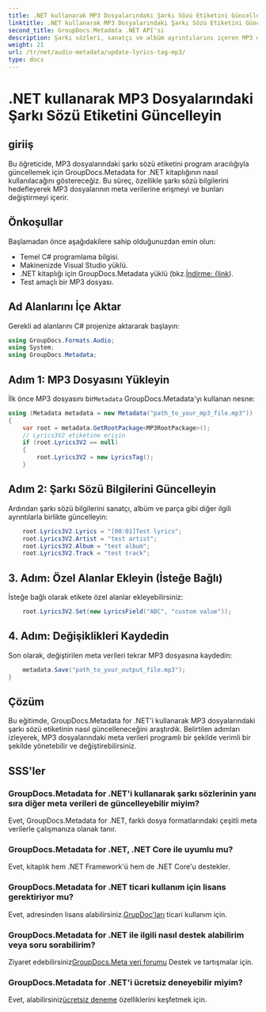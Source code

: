 ```yaml
---
title: .NET kullanarak MP3 Dosyalarındaki Şarkı Sözü Etiketini Güncelleyin
linktitle: .NET kullanarak MP3 Dosyalarındaki Şarkı Sözü Etiketini Güncelleyin
second_title: GroupDocs.Metadata .NET API'si
description: Şarkı sözleri, sanatçı ve albüm ayrıntılarını içeren MP3 dosyası meta verilerini GroupDocs.Metadata for .NET'i kullanarak programlı olarak nasıl güncelleyeceğinizi öğrenin.
weight: 21
url: /tr/net/audio-metadata/update-lyrics-tag-mp3/
type: docs
---
```

# .NET kullanarak MP3 Dosyalarındaki Şarkı Sözü Etiketini Güncelleyin

## giriiş
Bu öğreticide, MP3 dosyalarındaki şarkı sözü etiketini program aracılığıyla güncellemek için GroupDocs.Metadata for .NET kitaplığının nasıl kullanılacağını göstereceğiz. Bu süreç, özellikle şarkı sözü bilgilerini hedefleyerek MP3 dosyalarının meta verilerine erişmeyi ve bunları değiştirmeyi içerir.
## Önkoşullar
Başlamadan önce aşağıdakilere sahip olduğunuzdan emin olun:
- Temel C# programlama bilgisi.
- Makinenizde Visual Studio yüklü.
-  .NET kitaplığı için GroupDocs.Metadata yüklü (bkz.[İndirme: {link](https://releases.groupdocs.com/metadata/net/)).
- Test amaçlı bir MP3 dosyası.

## Ad Alanlarını İçe Aktar
Gerekli ad alanlarını C# projenize aktararak başlayın:
```csharp
using GroupDocs.Formats.Audio;
using System;
using GroupDocs.Metadata;
```
## Adım 1: MP3 Dosyasını Yükleyin
 İlk önce MP3 dosyasını bir`Metadata` GroupDocs.Metadata'yı kullanan nesne:
```csharp
using (Metadata metadata = new Metadata("path_to_your_mp3_file.mp3"))
{
    var root = metadata.GetRootPackage<MP3RootPackage>();
    // Lyrics3V2 etiketine erişin
    if (root.Lyrics3V2 == null)
    {
        root.Lyrics3V2 = new LyricsTag();
    }
```
## Adım 2: Şarkı Sözü Bilgilerini Güncelleyin
Ardından şarkı sözü bilgilerini sanatçı, albüm ve parça gibi diğer ilgili ayrıntılarla birlikte güncelleyin:
```csharp
    root.Lyrics3V2.Lyrics = "[00:01]Test lyrics";
    root.Lyrics3V2.Artist = "test artist";
    root.Lyrics3V2.Album = "test album";
    root.Lyrics3V2.Track = "test track";
```
## 3. Adım: Özel Alanlar Ekleyin (İsteğe Bağlı)
İsteğe bağlı olarak etikete özel alanlar ekleyebilirsiniz:
```csharp
    root.Lyrics3V2.Set(new LyricsField("ABC", "custom value"));
```
## 4. Adım: Değişiklikleri Kaydedin
Son olarak, değiştirilen meta verileri tekrar MP3 dosyasına kaydedin:
```csharp
    metadata.Save("path_to_your_output_file.mp3");
}
```

## Çözüm
Bu eğitimde, GroupDocs.Metadata for .NET'i kullanarak MP3 dosyalarındaki şarkı sözü etiketinin nasıl güncelleneceğini araştırdık. Belirtilen adımları izleyerek, MP3 dosyalarındaki meta verileri programlı bir şekilde verimli bir şekilde yönetebilir ve değiştirebilirsiniz.

## SSS'ler
### GroupDocs.Metadata for .NET'i kullanarak şarkı sözlerinin yanı sıra diğer meta verileri de güncelleyebilir miyim?
Evet, GroupDocs.Metadata for .NET, farklı dosya formatlarındaki çeşitli meta verilerle çalışmanıza olanak tanır.
### GroupDocs.Metadata for .NET, .NET Core ile uyumlu mu?
Evet, kitaplık hem .NET Framework'ü hem de .NET Core'u destekler.
### GroupDocs.Metadata for .NET ticari kullanım için lisans gerektiriyor mu?
 Evet, adresinden lisans alabilirsiniz.[GrupDoc'ları](https://purchase.groupdocs.com/buy) ticari kullanım için.
### GroupDocs.Metadata for .NET ile ilgili nasıl destek alabilirim veya soru sorabilirim?
 Ziyaret edebilirsiniz[GroupDocs.Meta veri forumu](https://forum.groupdocs.com/c/metadata/14) Destek ve tartışmalar için.
### GroupDocs.Metadata for .NET'i ücretsiz deneyebilir miyim?
 Evet, alabilirsiniz[ücretsiz deneme](https://releases.groupdocs.com/) özelliklerini keşfetmek için.